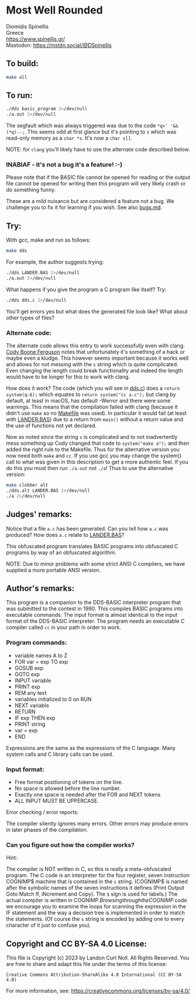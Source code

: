 # Most Well Rounded

Diomidis Spinellis  
Greece  
<https://www.spinellis.gr/>  
Mastodon: <https://mstdn.social/@DSpinellis>


## To build:

```sh
make all
```


## To run:

```sh
./dds basic_program 2>/dev/null
./a.out 2>/dev/null
```

The segfault which was always triggered was due to the code `*q>' '&&(*q)--;`.
This seems odd at first glance but it's pointing to `s` which was read-only
memory as a `char *s`.  It's now a `char s[]`.


NOTE: for `clang` you'll likely have to use the alternate code described below.

### INABIAF - it's not a bug it's a feature! :-)

Please note that if the BASIC file cannot be opened for reading or the output
file cannot be opened for writing then this program will very likely crash or do
something funny.

These are a mild nuisance but are considered a feature not a bug. We challenge
you to fix it for learning if you wish. See also [bugs.md](/bugs.md).


## Try:

With gcc, make and run as follows:

```sh
make dds
```

For example, the author suggests trying:
    
```sh
./dds LANDER.BAS 2>/dev/null
./a.out 2>/dev/null
```

What happens if you give the program a C program like itself? Try:

```sh
./dds dds.c 2>/dev/null
```

You'll get errors yes but what does the generated file look like? What about
other types of files?


### Alternate code:

The alternate code allows this entry to work successfully even with clang. [Cody
Boone Ferguson](/winners.html#Cody_Boone_Ferguson) notes that unfortunately it's
something of a hack or maybe even a kludge. This however seems important because
it works well and allows for not messing with the `s` string which is quite
complicated.  Even changing the length could break functionality and indeed the
length would have to be longer for this to work with clang.

How does it work? The code (which you will see in [dds.c](dds.c)) does a `return
system(q-6);` which equates to `return system("cc a.c");` but clang by default,
at least in macOS, has default -Werror and there were some warnings. This means
that the compilation failed with clang (because it didn't use `make` so no
[Makefile](Makefile) was used). In particular it would fail (at least with
[LANDER.BAS](LANDER.BAS)) due to a return from `main()` without a return value
and the use of functions not yet declared.

Now as noted since the string `s` is complicated and to not
inadvertently mess something up Cody changed that code to `system("make a");`
and then added the right rule to the Makefile. Thus for the alternative version
you now need both `make` and `cc`. If you use gcc you may change the system()
call to what was given in this description to get a more authentic feel. If you
do this you must then run `./a.out` not `./a`! Thus to use the alternative
version:

```sh
make clobber alt
./dds.alt LANDER.BAS 2>/dev/null
./a 2>/dev/null
```

## Judges' remarks:

Notice that a file `a.c` has been generated.  Can you tell how `a.c` was
produced?  How does `a.c` relate to [LANDER.BAS](LANDER.BAS)?

This obfuscated program translates BASIC programs into obfuscated
C programs by way of an obfuscated algorithm.

NOTE: Due to minor problems with some strict ANSI C compilers, we 
have supplied a more portable ANSI version.


## Author's remarks:

This program is a companion to the DDS-BASIC interpreter program that
was submitted to the contest in 1990.  This compiles BASIC programs into
executable commands.  The input format is almost identical to the input
format of the DDS-BASIC interpreter.  The program needs an executable C
compiler called `cc` in your path in order to work.

### Program commands:


- variable names A to Z		
- FOR var = exp TO exp		
- GOSUB exp			
- GOTO exp			
- INPUT variable			
- PRINT exp			
- REM any text			
- variables initialized to 0 on RUN
- NEXT variable
- RETURN
- IF exp THEN exp
- PRINT string
- var = exp
- END

Expressions are the same as the expressions of the C language.
Many system calls and C library calls can be used.

### Input format:

- Free format positioning of tokens on the line.
- No space is allowed before the line number.
- Exactly one space is needed after the FOR and NEXT tokens
- ALL INPUT MUST BE UPPERCASE.

Error checking / error reports:

The compiler silently ignores many errors.
Other errors may produce errors in later phases of the compilation.

### Can you figure out how the compiler works?

Hint:

The compiler is NOT written in C, so this is really a meta-obfuscated
program.  The C code is an interpreter for the four register, seven
instruction COGNIMP$ machine that is contained in the `s` string.
(COGNIMP$ is named after the symbolic names of the seven instructions it
defines (Print Output Goto Match If, iNcrement and Copy).  The `$` sign
is used for labels.)  The actual compiler is written in COGNIMP$.
Browsing through the COGNIMP$ code we encourage you to examine the
loops for scanning the expression in the IF statement and the way a
decision tree is implemented in order to match the statements.  (Of
course the `s` string is encoded by adding one to every character of it just
to confuse you).


## Copyright and CC BY-SA 4.0 License:

This file is Copyright (c) 2023 by Landon Curt Noll.  All Rights Reserved.
You are free to share and adapt this file under the terms of this license:

    Creative Commons Attribution-ShareAlike 4.0 International (CC BY-SA 4.0)

For more information, see: https://creativecommons.org/licenses/by-sa/4.0/

